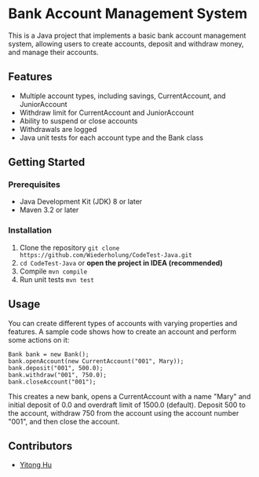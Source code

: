 # Bank Account Management System

This is a Java project that implements a basic bank account management system, allowing users to create accounts,
deposit and withdraw money, and manage their accounts.

## Features

- Multiple account types, including savings, CurrentAccount, and JuniorAccount
- Withdraw limit for CurrentAccount and JuniorAccount
- Ability to suspend or close accounts
- Withdrawals are logged
- Java unit tests for each account type and the Bank class

## Getting Started

### Prerequisites

- Java Development Kit (JDK) 8 or later
- Maven 3.2 or later

### Installation

1. Clone the repository `git clone https://github.com/Wiederholung/CodeTest-Java.git`
2. `cd CodeTest-Java` or **open the project in IDEA (recommended)**
3. Compile `mvn compile`
4. Run unit tests `mvn test`

## Usage

You can create different types of accounts with varying properties and features. A sample code shows how to create an
account and perform some actions on it:

```
Bank bank = new Bank();
bank.openAccount(new CurrentAccount("001", Mary));
bank.deposit("001", 500.0);
bank.withdraw("001", 750.0);
bank.closeAccount("001");
```

This creates a new bank, opens a CurrentAccount with a name "Mary" and initial deposit of 0.0 and overdraft limit of
1500.0 (default). Deposit 500 to the account, withdraw 750 from the account using the account number "001", and then
close the account.

## Contributors

- [Yitong Hu](https://yitong-hu.metattri.com/)